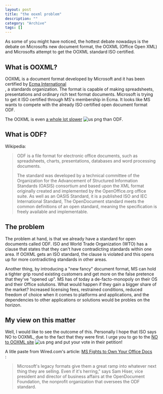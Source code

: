 ```yaml
--- 
layout: post 
title: "the ooxml problem"
description: ""
category: "Archive"
tags: []
---  
```

<p>As some of you might have noticed, the hottest debate nowadays is the debate on Microsofts new document format, the OOXML (Office Open XML) and Microsofts attempt to get the OOXML standard ISO certified.</p>
<h2>What is OOXML?</h2>
<p>OOXML is a document format developed by Microsoft and it has been certified by <a href="http://en.wikipedia.org/wiki/Ecma">Ecma International</a> <br/> , a standards organization. The format is capable of making spreadsheets, presentations and ordinary rich text format documents. Microsoft is trying to get it ISO certified through MS's membership in Ecma. It looks like MS wants to compete with the already ISO certified open document format ODF.</p> <p>The OOXML is even <a href="http://www.robweir.com/blog/2006/10/why-is-ooxml-slow.html">a whole lot slower</a> <img src="http://cdn.umedia.no/img/flag/us.png" alt="us png"/> than ODF.</p>
<h2>What is ODF?</h2>
<p>Wikipedia: </p>
<blockquote>ODF is a file format for electronic office documents, such as spreadsheets, charts, presentations, databases and word processing documents.

 
The standard was developed by a technical committee of the Organization for the Advancement of Structured Information Standards (OASIS) consortium and based upon the XML format originally created and implemented by the OpenOffice.org office suite. As well as an OASIS Standard, it is a published ISO and IEC International Standard, The OpenDocument standard meets the common definitions of an open standard, meaning the specification is freely available and implementable.</blockquote>
<h2>The problem</h2>
<p>The problem at hand, is that we already have a standard for open documents called ODF. ISO and World Trade Organization (WTO) has a clause that states that they can't have contradicting standards within one area. If OOXML gets an ISO standard, the clause is violated and this opens up for more contradicting standards in other areas.</p> <p>Another thing, by introducing a "new fancy" document format, MS can hold a tighter grip round existing customers and get more on the false pretence that they've "opened up". MS has of today a de-facto-monopoly on their OS and their Office solutions. What would happen if they gain a bigger share of the market? Increased licensing fees, restrained conditions, reduced freedom of choice when it comes to platforms and applications, and the dependencies to other applications or solutions would be probles on the horizon.</p>
<h2>My view on this matter</h2>
<p>Well, I would like to see the outcome of this. Personally I hope that ISO says NO to OOXML, due to the fact that they were first. I urge you to go to the <a href="http://www.noooxml.org/petition">NO to OOXML site</a> <img src="http://cdn.umedia.no/img/flag/us.png" alt="us png"/> and put your vote in their petition!</p>
<p>A litle paste from Wired.com's article: <a href="http://www.wired.com/software/coolapps/news/2007/01/72403">MS Fights to Own Your Office Docs</a> <br/>:</p>
<p><blockquote>Microsoft's legacy formats give them a great ramp into whatever next thing they are selling. Even if it's herring," says Sam Hiser, vice president and director of business affairs at the OpenDocument Foundation, the nonprofit organization that oversees the ODF standard.</blockquote></p>